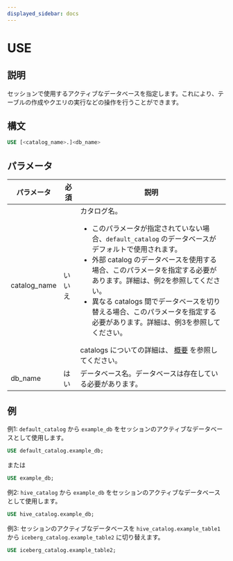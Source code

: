 ```yaml
---
displayed_sidebar: docs
---
```


# USE

## 説明

セッションで使用するアクティブなデータベースを指定します。これにより、テーブルの作成やクエリの実行などの操作を行うことができます。

## 構文

```SQL
USE [<catalog_name>.]<db_name>
```

## パラメータ

| **パラメータ** | **必須**    | **説明**                                                      |
| ------------- | ------------ | ------------------------------------------------------------ |
| catalog_name  | いいえ       | カタログ名。<ul><li>このパラメータが指定されていない場合、`default_catalog` のデータベースがデフォルトで使用されます。</li><li>外部 catalog のデータベースを使用する場合、このパラメータを指定する必要があります。詳細は、例2を参照してください。</li><li>異なる catalogs 間でデータベースを切り替える場合、このパラメータを指定する必要があります。詳細は、例3を参照してください。</li></ul>catalogs についての詳細は、 [概要](../../../data_source/catalog/catalog_overview.md) を参照してください。 |
| db_name       | はい         | データベース名。データベースは存在している必要があります。                  |

## 例

例1: `default_catalog` から `example_db` をセッションのアクティブなデータベースとして使用します。

```SQL
USE default_catalog.example_db;
```

または

```SQL
USE example_db;
```

例2: `hive_catalog` から `example_db` をセッションのアクティブなデータベースとして使用します。

```SQL
USE hive_catalog.example_db;
```

例3: セッションのアクティブなデータベースを `hive_catalog.example_table1` から `iceberg_catalog.example_table2` に切り替えます。

```SQL
USE iceberg_catalog.example_table2;
```